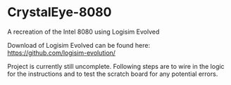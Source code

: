 # CrystalEye-8080
A recreation of the Intel 8080 using Logisim Evolved

Download of Logisim Evolved can be found here: https://github.com/logisim-evolution/

Project is currently still uncomplete. Following steps are to wire in the logic for the instructions and to  test the scratch board for any potential errors.